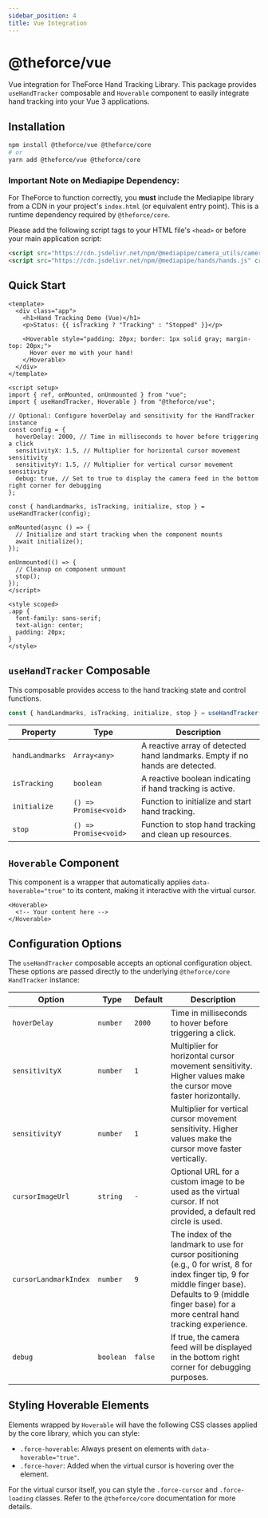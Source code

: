 ```yaml
---
sidebar_position: 4
title: Vue Integration
---
```


# @theforce/vue

Vue integration for TheForce Hand Tracking Library. This package provides `useHandTracker` composable and `Hoverable` component to easily integrate hand tracking into your Vue 3 applications.

## Installation

```bash
npm install @theforce/vue @theforce/core
# or
yarn add @theforce/vue @theforce/core
```

### Important Note on Mediapipe Dependency:

For TheForce to function correctly, you **must** include the Mediapipe library from a CDN in your project's `index.html` (or equivalent entry point). This is a runtime dependency required by `@theforce/core`.

Please add the following script tags to your HTML file's `<head>` or before your main application script:

```html
<script src="https://cdn.jsdelivr.net/npm/@mediapipe/camera_utils/camera_utils.js" crossorigin="anonymous"></script>
<script src="https://cdn.jsdelivr.net/npm/@mediapipe/hands/hands.js" crossorigin="anonymous"></script>
```

## Quick Start

```vue
<template>
  <div class="app">
    <h1>Hand Tracking Demo (Vue)</h1>
    <p>Status: {{ isTracking ? "Tracking" : "Stopped" }}</p>

    <Hoverable style="padding: 20px; border: 1px solid gray; margin-top: 20px;">
      Hover over me with your hand!
    </Hoverable>
  </div>
</template>

<script setup>
import { ref, onMounted, onUnmounted } from "vue";
import { useHandTracker, Hoverable } from "@theforce/vue";

// Optional: Configure hoverDelay and sensitivity for the HandTracker instance
const config = {
  hoverDelay: 2000, // Time in milliseconds to hover before triggering a click
  sensitivityX: 1.5, // Multiplier for horizontal cursor movement sensitivity
  sensitivityY: 1.5, // Multiplier for vertical cursor movement sensitivity
  debug: true, // Set to true to display the camera feed in the bottom right corner for debugging
};

const { handLandmarks, isTracking, initialize, stop } = useHandTracker(config);

onMounted(async () => {
  // Initialize and start tracking when the component mounts
  await initialize();
});

onUnmounted(() => {
  // Cleanup on component unmount
  stop();
});
</script>

<style scoped>
.app {
  font-family: sans-serif;
  text-align: center;
  padding: 20px;
}
</style>
```

## `useHandTracker` Composable

This composable provides access to the hand tracking state and control functions.

```javascript
const { handLandmarks, isTracking, initialize, stop } = useHandTracker(config);
```

| Property        | Type                  | Description                                                                  |
| --------------- | --------------------- | ---------------------------------------------------------------------------- |
| `handLandmarks` | `Array<any>`          | A reactive array of detected hand landmarks. Empty if no hands are detected. |
| `isTracking`    | `boolean`             | A reactive boolean indicating if hand tracking is active.                    |
| `initialize`    | `() => Promise<void>` | Function to initialize and start hand tracking.                              |
| `stop`          | `() => Promise<void>` | Function to stop hand tracking and clean up resources.                       |

## `Hoverable` Component

This component is a wrapper that automatically applies `data-hoverable="true"` to its content, making it interactive with the virtual cursor.

```vue
<Hoverable>
  <!-- Your content here -->
</Hoverable>
```

## Configuration Options

The `useHandTracker` composable accepts an optional configuration object. These options are passed directly to the underlying `@theforce/core` `HandTracker` instance:

| Option                | Type      | Default | Description                                                                                                                                                                                                    |
| --------------------- | --------- | ------- | -------------------------------------------------------------------------------------------------------------------------------------------------------------------------------------------------------------- |
| `hoverDelay`          | `number`  | `2000`  | Time in milliseconds to hover before triggering a click.                                                                                                                                                       |
| `sensitivityX`        | `number`  | `1`     | Multiplier for horizontal cursor movement sensitivity. Higher values make the cursor move faster horizontally.                                                                                                 |
| `sensitivityY`        | `number`  | `1`     | Multiplier for vertical cursor movement sensitivity. Higher values make the cursor move faster vertically.                                                                                                     |
| `cursorImageUrl`      | `string`  | `-`     | Optional URL for a custom image to be used as the virtual cursor. If not provided, a default red circle is used.                                                                                               |
| `cursorLandmarkIndex` | `number`  | `9`     | The index of the landmark to use for cursor positioning (e.g., 0 for wrist, 8 for index finger tip, 9 for middle finger base). Defaults to 9 (middle finger base) for a more central hand tracking experience. |
| `debug`               | `boolean` | `false` | If true, the camera feed will be displayed in the bottom right corner for debugging purposes.                                                                                                                  |

## Styling Hoverable Elements

Elements wrapped by `Hoverable` will have the following CSS classes applied by the core library, which you can style:

- `.force-hoverable`: Always present on elements with `data-hoverable="true"`.
- `.force-hover`: Added when the virtual cursor is hovering over the element.

For the virtual cursor itself, you can style the `.force-cursor` and `.force-loading` classes. Refer to the `@theforce/core` documentation for more details.
